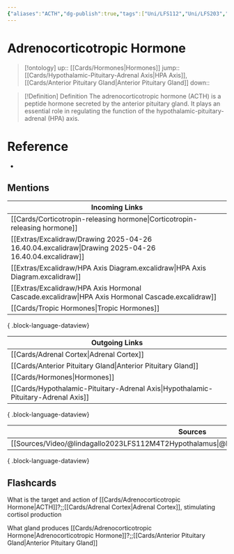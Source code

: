 ```yaml
---
{"aliases":"ACTH","dg-publish":true,"tags":["Uni/LFS112","Uni/LFS203","flashcards/LFS203"],"permalink":"/cards/adrenocorticotropic-hormone/","dgPassFrontmatter":true}
---
```


# Adrenocorticotropic Hormone

> [!ontology]
> up:: [[Cards/Hormones\|Hormones]]
> jump:: [[Cards/Hypothalamic-Pituitary-Adrenal Axis\|HPA Axis]], [[Cards/Anterior Pituitary Gland\|Anterior Pituitary Gland]]
> down:: 

> [!Definition] Definition
> The adrenocorticotropic hormone (ACTH) is a peptide hormone secreted by the anterior pituitary gland. It plays an essential role in regulating the function of the hypothalamic-pituitary-adrenal (HPA) axis.


# Reference

- 

## Mentions

| Incoming Links                                                                                          |
| ------------------------------------------------------------------------------------------------------- |
| [[Cards/Corticotropin-releasing hormone\|Corticotropin-releasing hormone]]                           |
| [[Extras/Excalidraw/Drawing 2025-04-26 16.40.04.excalidraw\|Drawing 2025-04-26 16.40.04.excalidraw]] |
| [[Extras/Excalidraw/HPA Axis Diagram.excalidraw\|HPA Axis Diagram.excalidraw]]                       |
| [[Extras/Excalidraw/HPA Axis Hormonal Cascade.excalidraw\|HPA Axis Hormonal Cascade.excalidraw]]     |
| [[Cards/Tropic Hormones\|Tropic Hormones]]                                                           |

{ .block-language-dataview}

| Outgoing Links                                                                        |
| ------------------------------------------------------------------------------------- |
| [[Cards/Adrenal Cortex\|Adrenal Cortex]]                                           |
| [[Cards/Anterior Pituitary Gland\|Anterior Pituitary Gland]]                       |
| [[Cards/Hormones\|Hormones]]                                                       |
| [[Cards/Hypothalamic-Pituitary-Adrenal Axis\|Hypothalamic-Pituitary-Adrenal Axis]] |

{ .block-language-dataview}

| Sources                                                                                           |
| ------------------------------------------------------------------------------------------------- |
| [[Sources/Video/@lindagallo2023LFS112M4T2Hypothalamus\|@lindagallo2023LFS112M4T2Hypothalamus]] |

{ .block-language-dataview}

## Flashcards

What is the target and action of [[Cards/Adrenocorticotropic Hormone\|ACTH]]?;;[[Cards/Adrenal Cortex\|Adrenal Cortex]], stimulating cortisol production
<!--SR:!2025-04-27,5,230-->

What gland produces [[Cards/Adrenocorticotropic Hormone\|Adrenocorticotropic Hormone]]?;;[[Cards/Anterior Pituitary Gland\|Anterior Pituitary Gland]]
<!--SR:!2025-04-15,8,250-->
